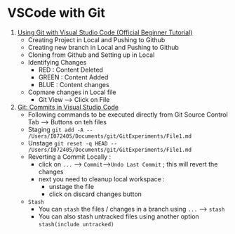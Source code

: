# VSCode with Git

1. [Using Git with Visual Studio Code (Official Beginner Tutorial)](https://www.youtube.com/watch?v=i_23KUAEtUM&t=327s)
    - Creating Project in Local and Pushing to Github
    - Creating new branch  in Local and Pushing to Github
    - Cloning from Github and Setting up in Local 
    - Identifying Changes 
        - RED : Content Deleted
        - GREEN : Content Added
        - BLUE : Content changes
    - Copmare changes in Local file 
        - Git View --> Click on File
2. [Git: Commits in Visual Studio Code](https://www.youtube.com/watch?v=E6ADS2k8oNQ)
    - Following commands to be executed directly from Git Source Control Tab --> Buttons on teh files
    - Staging `git add -A -- /Users/I072405/Documents/git/GitExperiments/File1.md`
    - Unstage `git reset -q HEAD -- /Users/I072405/Documents/git/GitExperiments/File1.md `
    - Reverting a Commit Locally :
        - click on `...` --> `Commit`-->`Undo Last Commit` ; this will revert the changes
        - next you need to cleanup local workspace : 
            - unstage the file 
            - click on discard changes button 
    - `Stash`
        - You can `stash` the files / changes in a branch using `...` --> `stash`
        - You can also stash untracked files using another option `stash(include untracked)`